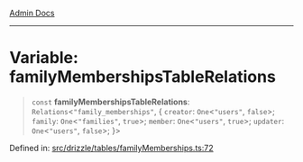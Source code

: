 [Admin Docs](/)

***

# Variable: familyMembershipsTableRelations

> `const` **familyMembershipsTableRelations**: `Relations`\<`"family_memberships"`, \{ `creator`: `One`\<`"users"`, `false`\>; `family`: `One`\<`"families"`, `true`\>; `member`: `One`\<`"users"`, `true`\>; `updater`: `One`\<`"users"`, `false`\>; \}\>

Defined in: [src/drizzle/tables/familyMemberships.ts:72](https://github.com/gautam-divyanshu/talawa-api/blob/441b833d91882cfef7272c118419933afe47f7b6/src/drizzle/tables/familyMemberships.ts#L72)
